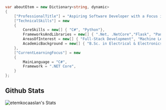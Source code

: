 ```csharp
var aboutEtem = new Dictionary<string, dynamic>
{
    ["ProfessionalTitle"] = "Aspiring Software Developer with a Focus in .NET Technologies",
    ["TechnicalSkills"] = new
    {
        CoreSkills = new[] { "C#", "Python"},
        FrameworksAndLibraries = new[] { ".Net, .NetCore","Flask", "Pandas", "Numpy", "Scikit-learn", "TensorFlow "},
        AreasOfInterest = new[] { "Full-Stack Development", "Machine Learning", "Computer Vision" },
        AcademicBackground = new[] { "B.Sc. in Electrical & Electronics Engineering" }
    },
    ["CurrentLearningFocus"] = new
    {
        MainLanguage = "C#",
        Framework = ".NET Core",
    }
};
```
## Github Stats
![etemkocaaslan's Stats](https://github-readme-stats.vercel.app/api?username=etemkocaaslan&theme=tokyonight&show_icons=true&hide_border=false&count_private=true)
